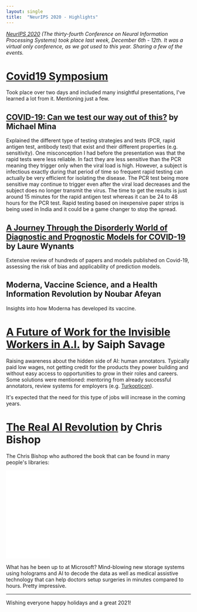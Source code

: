 ```yaml
---
layout: single
title:  "NeurIPS 2020 - Highlights"
---
```


*[NeurIPS 2020](https://neurips.cc/Conferences/2020) (The thirty-fourth Conference on Neural Information Processing Systems) took place last week, December 6th - 12th. It was a virtual only conference, as we got used to this year. Sharing a few of the events.*

# [Covid19 Symposium](https://neurips.cc/virtual/2020/protected/e_covid19.html)

Took place over two days and included many insightful presentations, I've learned a lot from it. Mentioning just a few.

## [COVID-19: Can we test our way out of this?](https://slideslive.com/38942648/covid19-testing-strategies-for-disease-surveillance-and-control-can-we-test-our-way-out-of-this) by Michael Mina

Explained the different type of testing strategies and tests (PCR, rapid antigen test, antibody test) that exist and their different properties (e.g. sensitivity). One misconception I had before the presentation was that the rapid tests were less reliable. In fact they are less sensitive than the PCR meaning they trigger only when the viral load is high. However, a subject is infectious exactly during that period of time so frequent rapid testing can actually be very efficient for isolating the disease. The PCR test being more sensitive may continue to trigger even after the viral load decreases and the subject does no longer transmit the virus.
The time to get the results is just around 15 minutes for the rapid antigen test whereas it can be 24 to 48 hours for the PCR test.
Rapid testing based on inexpensive paper strips is being used in India and it could be a game changer to stop the spread.

## [A Journey Through the Disorderly World of Diagnostic and Prognostic Models for COVID-19](https://slideslive.com/38942725/a-journey-through-the-disorderly-world-of-diagnostic-and-prognostic-models-for-covid19) by Laure Wynants

Extensive review of hundreds of papers and models published on Covid-19, assessing the risk of bias and applicability of prediction models.

## Moderna, Vaccine Science, and a Health Information Revolution by Noubar Afeyan

Insights into how Moderna has developed its vaccine.

# [A Future of Work for the Invisible Workers in A.I.](https://neurips.cc/virtual/2020/protected/invited_16164.html) by Saiph Savage

Raising awareness about the hidden side of AI: human annotators. Typically paid low wages, not getting credit for the products they power building and without easy access to opportunities to grow in their roles and careers. Some solutions were mentioned: mentoring from already successful annotators, review systems for employers (e.g. [Turkopticon](https://turkopticon.info)).

It's expected that the need for this type of jobs will increase in the coming years.


# [The Real AI Revolution](https://neurips.cc/virtual/2020/protected/invited_16165.html) by Chris Bishop

The Chris Bishop who authored the book that can be found in many people's libraries:

<iframe style="width:120px;height:240px;" marginwidth="0" marginheight="0" scrolling="no" frameborder="0" src="//ws-na.amazon-adsystem.com/widgets/q?ServiceVersion=20070822&OneJS=1&Operation=GetAdHtml&MarketPlace=US&source=ac&ref=qf_sp_asin_til&ad_type=product_link&tracking_id=lauracd1-20&marketplace=amazon&region=US&placement=0387310738&asins=0387310738&linkId=1dc9c67ba2135bed8ef662e59d1096de&show_border=false&link_opens_in_new_window=false&price_color=333333&title_color=0066c0&bg_color=ffffff">
</iframe>

What has he been up to at Microsoft? Mind-blowing new storage systems using holograms and AI to decode the data as well as medical assistive technology that can help doctors setup surgeries in minutes compared to hours. Pretty impressive.

---

Wishing everyone happy holidays and a great 2021!
